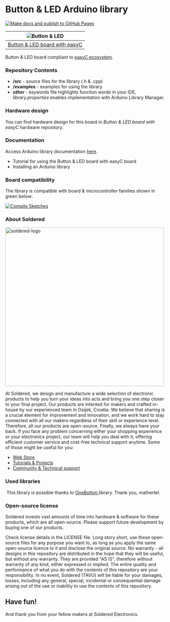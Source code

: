 # Button & LED Arduino library

[![Make docs and publish to GitHub Pages](https://github.com/SolderedElectronics/Soldered-Button-And-LED-Arduino-Library/actions/workflows/make_docs.yml/badge.svg?branch=dev)](https://github.com/SolderedElectronics/Soldered-Button-And-LED-Arduino-Library/actions/workflows/make_docs.yml)

| ![Button & LED](https://upload.wikimedia.org/wikipedia/commons/8/8f/Example_image.svg) |
| :---------------------------------------------------------------------------------------------: |
| [Button & LED board with easyC](https://www.solde.red/333182)                                                            |

Button & LED board compliant to [easyC ecosystem](https://www.soldered.com/en/easyC). 

### Repository Contents
- **/src** - source files for the library (.h & .cpp)
- **/examples** - examples for using the library
- ***other*** - *keywords* file highlights function words in your IDE, *library.properties* enables implementation with Arduino Library Manager.

### Hardware design
You can find hardware design for this board in *Button & LED board with easyC* hardware repository.

### Documentation

Access Arduino library documentation [here](https://SolderedElectronics.github.io/Soldered-Button-And-LED-Arduino-Library/).

- Tutorial for using the Button & LED board with easyC board
- Installing an Arduino library

### Board compatibility

The library is compatible with board & microcontroller families shown in green below: 

[![Compile Sketches](http://github-actions.40ants.com/SolderedElectronics/Soldered-Button-And-LED-Arduino-Library/matrix.svg?branch=dev&only=Compile%20Sketches)](https://github.com/SolderedElectronics/Soldered-Button-And-LED-Arduino-Library/actions/workflows/compile_test.yml)


### About Soldered
<img src="https://raw.githubusercontent.com/e-radionicacom/Soldered-Generic-Arduino-Library/dev/extras/Soldered-logo-color.png" alt="soldered-logo" width="500"/>

At Soldered, we design and manufacture a wide selection of electronic products to help you turn your ideas into acts and bring you one step closer to your final project. Our products are intented for makers and crafted in-house by our experienced team in Osijek, Croatia. We believe that sharing is a crucial element for improvement and innovation, and we work hard to stay connected with all our makers regardless of their skill or experience level. Therefore, all our products are open-source. Finally, we always have your back. If you face any problem concerning either your shopping experience or your electronics project, our team will help you deal with it, offering efficient customer service and cost-free technical support anytime. Some of those might be useful for you:

- [Web Store](https://www.soldered.com/shop)
- [Tutorials & Projects](https://soldered.com/learn)
- [Community & Technical support](https://soldered.com/community)

### Used libraries
​
This library is possible thanks to [OneButton ](https://github.com/mathertel/OneButton) library. Thank you, mathertel.

### Open-source license
Soldered invests vast amounts of time into hardware & software for these products, which are all open-source. Please support future development by buying one of our products. 

Check license details in the LICENSE file. Long story short, use these open-source files for any purpose you want to, as long as you apply the same open-source licence to it and disclose the original source. No warranty - all designs in this repository are distributed in the hope that they will be useful, but without any warranty. They are provided "AS IS", therefore without warranty of any kind, either expressed or implied. The entire quality and performance of what you do with the contents of this repository are your responsibility. In no event, Soldered (TAVU) will be liable for your damages, losses, including any general, special, incidental or consequential damage arising out of the use or inability to use the contents of this repository. 

## Have fun! 
And thank you from your fellow makers at Soldered Electronics.
